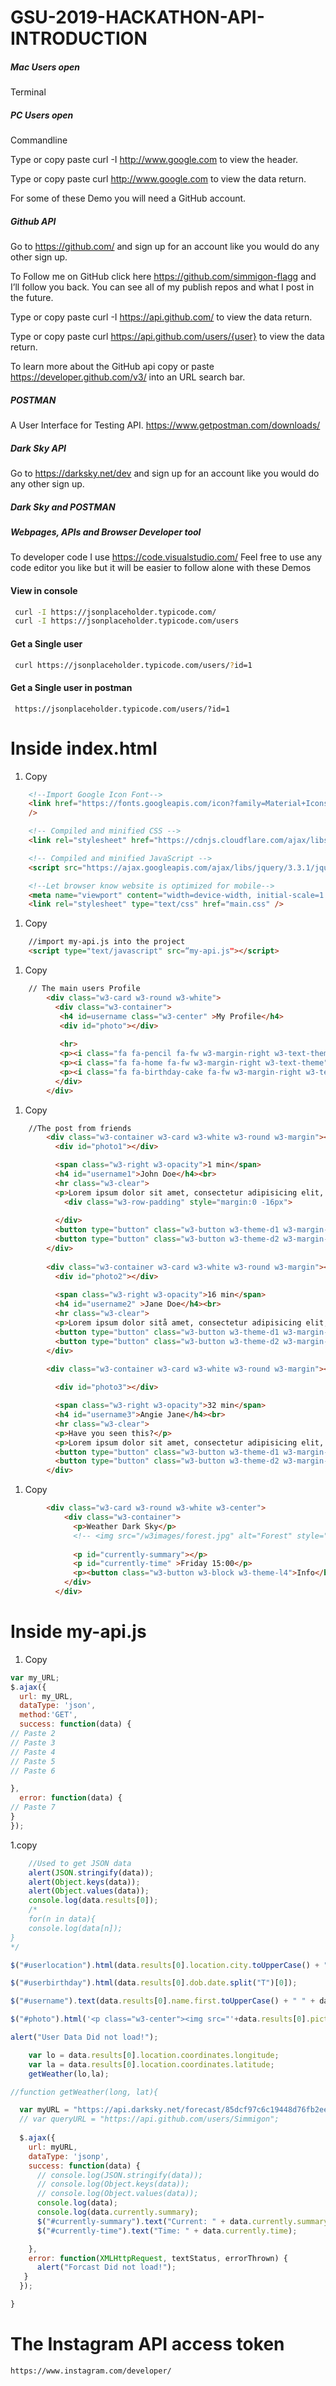 # GSU-2019-HACKATHON-API-INTRODUCTION

##### Mac Users open 
Terminal 

##### PC Users open
Commandline

Type or copy paste  curl -I http://www.google.com to view the header.

Type or copy paste  curl  http://www.google.com to view the data return.

For some of these Demo you will need a GitHub account.

##### Github API

Go to https://github.com/  and sign up for an account like you would do any other sign up.

To Follow me on GitHub click here  https://github.com/simmigon-flagg and I’ll follow you back. You can see all of my publish repos and what I post in the future.

Type or copy paste  curl -I  https://api.github.com/ to view the data return.

Type or copy paste  curl  https://api.github.com/users/{user} to view the data return.

To learn more about the GitHub api copy or paste https://developer.github.com/v3/ into an URL search bar.

##### POSTMAN

A User Interface for Testing API. https://www.getpostman.com/downloads/

##### Dark Sky API

Go to https://darksky.net/dev and sign up for an account like you would do any other sign up.

##### Dark Sky and POSTMAN

##### Webpages, APIs and Browser Developer tool

To developer code I use https://code.visualstudio.com/ Feel free to use any code editor you like but it will be easier to follow alone with these Demos

#### View in console 
```sh
 curl -I https://jsonplaceholder.typicode.com/
 curl -I https://jsonplaceholder.typicode.com/users
```
#### Get a Single user
```sh
 curl https://jsonplaceholder.typicode.com/users/?id=1
```

#### Get a Single user in postman
```console
 https://jsonplaceholder.typicode.com/users/?id=1
```
# Inside index.html

1. Copy
```html
    <!--Import Google Icon Font-->
    <link href="https://fonts.googleapis.com/icon?family=Material+Icons" rel="stylesheet"
    />

    <!-- Compiled and minified CSS -->
    <link rel="stylesheet" href="https://cdnjs.cloudflare.com/ajax/libs/materialize/1.0.0/css/materialize.min.css"/>

    <!-- Compiled and minified JavaScript -->
    <script src="https://ajax.googleapis.com/ajax/libs/jquery/3.3.1/jquery.min.js"></script>

    <!--Let browser know website is optimized for mobile-->
    <meta name="viewport" content="width=device-width, initial-scale=1.0" />
    <link rel="stylesheet" type="text/css" href="main.css" />

```
1.  Copy
	
```html
    //import my-api.js into the project
    <script type="text/javascript" src=“my-api.js"></script>
```
1.  Copy
	
```html
	// The main users Profile
        <div class="w3-card w3-round w3-white">
          <div class="w3-container">
           <h4 id=username class="w3-center" >My Profile</h4>
           <div id="photo"></div>
		  
           <hr>
           <p><i class="fa fa-pencil fa-fw w3-margin-right w3-text-theme"></i> Designer, UI</p>
           <p><i class="fa fa-home fa-fw w3-margin-right w3-text-theme"></i><span id="userlocation" ></span></p>
           <p><i class="fa fa-birthday-cake fa-fw w3-margin-right w3-text-theme"></i><span id="userbirthday" ></span></p>
          </div>
        </div>
```
1.  Copy
	
```html
	//The post from friends
        <div class="w3-container w3-card w3-white w3-round w3-margin"><br>
          <div id="photo1"></div>

          <span class="w3-right w3-opacity">1 min</span>
          <h4 id="username1">John Doe</h4><br>
          <hr class="w3-clear">
          <p>Lorem ipsum dolor sit amet, consectetur adipisicing elit, sed do eiusmod tempor incididunt ut labore et dolore magna aliqua. Ut enim ad minim veniam, quis nostrud exercitation ullamco laboris nisi ut aliquip ex ea commodo consequat.</p>
            <div class="w3-row-padding" style="margin:0 -16px">
  
          </div>
          <button type="button" class="w3-button w3-theme-d1 w3-margin-bottom"><i class="fa fa-thumbs-up"></i>  Like</button> 
          <button type="button" class="w3-button w3-theme-d2 w3-margin-bottom"><i class="fa fa-comment"></i>  Comment</button> 
        </div>
        
        <div class="w3-container w3-card w3-white w3-round w3-margin"><br>
          <div id="photo2"></div>
      
          <span class="w3-right w3-opacity">16 min</span>
          <h4 id="username2" >Jane Doe</h4><br>
          <hr class="w3-clear">
          <p>Lorem ipsum dolor sitå amet, consectetur adipisicing elit, sed do eiusmod tempor incididunt ut labore et dolore magna aliqua. Ut enim ad minim veniam, quis nostrud exercitation ullamco laboris nisi ut aliquip ex ea commodo consequat.</p>
          <button type="button" class="w3-button w3-theme-d1 w3-margin-bottom"><i class="fa fa-thumbs-up"></i>  Like</button> 
          <button type="button" class="w3-button w3-theme-d2 w3-margin-bottom"><i class="fa fa-comment"></i>  Comment</button> 
        </div>  
  
        <div class="w3-container w3-card w3-white w3-round w3-margin"><br>

          <div id="photo3"></div>

          <span class="w3-right w3-opacity">32 min</span>
          <h4 id="username3">Angie Jane</h4><br>
          <hr class="w3-clear">
          <p>Have you seen this?</p>
          <p>Lorem ipsum dolor sit amet, consectetur adipisicing elit, sed do eiusmod tempor incididunt ut labore et dolore magna aliqua. Ut enim ad minim veniam, quis nostrud exercitation ullamco laboris nisi ut aliquip ex ea commodo consequat.</p>
          <button type="button" class="w3-button w3-theme-d1 w3-margin-bottom"><i class="fa fa-thumbs-up"></i>  Like</button> 
          <button type="button" class="w3-button w3-theme-d2 w3-margin-bottom"><i class="fa fa-comment"></i>  Comment</button> 
        </div> 
```
1. Copy
```html
        <div class="w3-card w3-round w3-white w3-center">
            <div class="w3-container">
              <p>Weather Dark Sky</p>
              <!-- <img src="/w3images/forest.jpg" alt="Forest" style="width:100%;"> -->
  
              <p id="currently-summary"></p>
              <p id="currently-time" >Friday 15:00</p>
              <p><button class="w3-button w3-block w3-theme-l4">Info</button></p>
            </div>
          </div>
```

# Inside my-api.js


1. Copy
```javascript 
var my_URL;
$.ajax({
  url: my_URL,
  dataType: 'json',
  method:'GET',
  success: function(data) {
// Paste 2
// Paste 3
// Paste 4
// Paste 5
// Paste 6

},
  error: function(data) {
// Paste 7
}
});
```
1.copy

```javascript 
    //Used to get JSON data
    alert(JSON.stringify(data));
    alert(Object.keys(data));
    alert(Object.values(data));
    console.log(data.results[0]);
	/*
	for(n in data){
	console.log(data[n]);
}
*/
```

```javascript 
$("#userlocation").html(data.results[0].location.city.toUpperCase() + ", " + data.results[0].location.state.toUpperCase());
```

```javascript
$("#userbirthday").html(data.results[0].dob.date.split("T")[0]); 
```

```javascript
$("#username").text(data.results[0].name.first.toUpperCase() + " " + data.results[0].name.last.toUpperCase());  
```

```javascript
$("#photo").html('<p class="w3-center"><img src="'+data.results[0].picture.large+'" class="w3-circle" style="height:106px;width:106px" alt="Avatar"></p>'); 
```

```javascript
alert("User Data Did not load!");
```

```javascript 
    var lo = data.results[0].location.coordinates.longitude;
    var la = data.results[0].location.coordinates.latitude;
    getWeather(lo,la);
```

```javascript 
//function getWeather(long, lat){

  var myURL = "https://api.darksky.net/forecast/85dcf97c6c19448d76fb2ee8a80fd322/"+long+"," + lat;
  // var queryURL = "https://api.github.com/users/Simmigon";
  
  $.ajax({
    url: myURL,
    dataType: 'jsonp',
    success: function(data) {
      // console.log(JSON.stringify(data));
      // console.log(Object.keys(data));
      // console.log(Object.values(data));
      console.log(data);
      console.log(data.currently.summary);
      $("#currently-summary").text("Current: " + data.currently.summary.toUpperCase()); 
      $("#currently-time").text("Time: " + data.currently.time); 

    },
    error: function(XMLHttpRequest, textStatus, errorThrown) {
      alert("Forcast Did not load!");
   }
  });

}
```
# The Instagram API access token
```console
https://www.instagram.com/developer/
```
